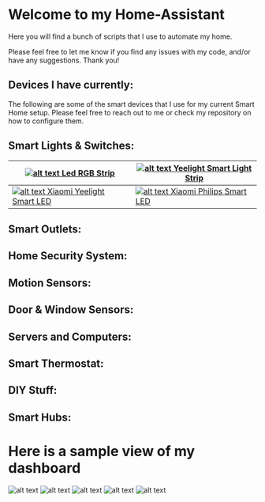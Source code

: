# Welcome to my Home-Assistant

Here you will find a bunch of scripts that I use to automate my home.

Please feel free to let me know if you find any issues with my code, and/or have any suggestions. Thank you!

## Devices I have currently:

The following are some of the smart devices that I use for my current Smart Home setup. Please feel free to reach out to me or check my repository on how to configure them.

## Smart Lights & Switches:
| [![alt text](https://gloimg.gbtcdn.com/gb/pdm-product-pic/Electronic/2018/01/19/goods-img/1516322776388016283.jpg "Jiawen 5m 5050 RGBW LED Light Strip + Remote Controller + 12V 2A Power Supply RGB + White Indoor for Decoration - RGB + WHITE COLOR") Led RGB Strip](https://www.gearbest.com/led-strips/pp_712688.html) | [![alt text](https://gloimg.gbtcdn.com/gb/pdm-product-pic/Electronic/2017/02/14/goods-img/1501701689114074898.jpg "Yeelight Smart Light Strip - RGB COLOR") Yeelight Smart Light Strip](https://www.gearbest.com/smart-lighting/pp_424884.html) |
| ------------- | ------------- |
| [![alt text](https://gloimg.gbtcdn.com/gb/pdm-product-pic/Electronic/2017/02/14/goods-img/1501712202614474839.jpg "Xiaomi Yeelight AC220V RGBW E27 Smart LED Bulb - SILVER") Xiaomi Yeelight Smart LED](https://www.gearbest.com/smart-lighting/pp_361555.html)  | [![alt text](https://gloimg.gbtcdn.com/gb/pdm-product-pic/Electronic/2017/06/06/goods-img/1502337681525116071.jpg "Xiaomi Philips Smart LED Ball Lamp - WHITE") Xiaomi Philips Smart LED](https://www.gearbest.com/smart-lighting/pp_644095.html)  |

## Smart Outlets:

## Home Security System:

## Motion Sensors:

## Door & Window Sensors:

## Servers and Computers:

## Smart Thermostat:

## DIY Stuff:

## Smart Hubs:


# Here is a sample view of my dashboard

![alt text](https://github.com/shudack/Home-Assistant/blob/master/frontend/Frontend%20(1).PNG)
![alt text](https://github.com/shudack/Home-Assistant/blob/master/frontend/Frontend%20(2).PNG)
![alt text](https://github.com/shudack/Home-Assistant/blob/master/frontend/Frontend%20(3).PNG)
![alt text](https://github.com/shudack/Home-Assistant/blob/master/frontend/Frontend%20(4).PNG)
![alt text](https://github.com/shudack/Home-Assistant/blob/master/frontend/Frontend%20(5).PNG)

